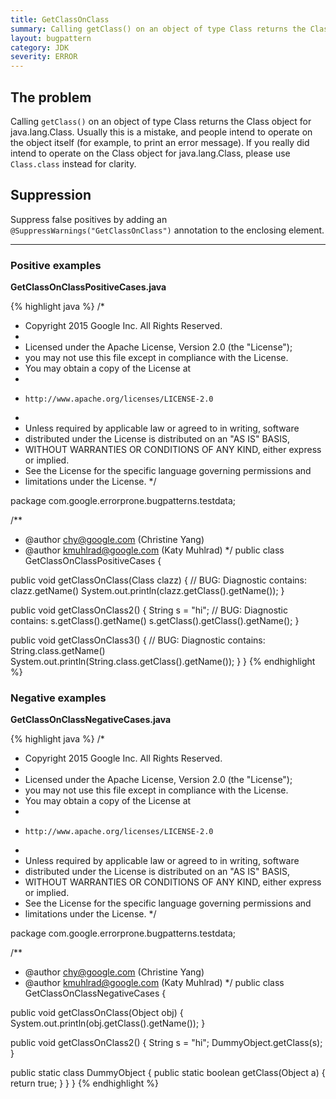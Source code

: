 ```yaml
---
title: GetClassOnClass
summary: Calling getClass() on an object of type Class returns the Class object for java.lang.Class; you probably meant to operate on the object directly
layout: bugpattern
category: JDK
severity: ERROR
---
```


<!--
*** AUTO-GENERATED, DO NOT MODIFY ***
To make changes, edit the @BugPattern annotation or the explanation in docs/bugpattern.
-->

## The problem
Calling `getClass()` on an object of type Class returns the Class object for java.lang.Class.  Usually this is a mistake, and people intend to operate on the object itself (for example, to print an error message).  If you really did intend to operate on the Class object for java.lang.Class, please use `Class.class` instead for clarity.

## Suppression
Suppress false positives by adding an `@SuppressWarnings("GetClassOnClass")` annotation to the enclosing element.

----------

### Positive examples
__GetClassOnClassPositiveCases.java__

{% highlight java %}
/*
 * Copyright 2015 Google Inc. All Rights Reserved.
 *
 * Licensed under the Apache License, Version 2.0 (the "License");
 * you may not use this file except in compliance with the License.
 * You may obtain a copy of the License at
 *
 *     http://www.apache.org/licenses/LICENSE-2.0
 *
 * Unless required by applicable law or agreed to in writing, software
 * distributed under the License is distributed on an "AS IS" BASIS,
 * WITHOUT WARRANTIES OR CONDITIONS OF ANY KIND, either express or implied.
 * See the License for the specific language governing permissions and
 * limitations under the License.
 */

package com.google.errorprone.bugpatterns.testdata;

/**
 * @author chy@google.com (Christine Yang)
 * @author kmuhlrad@google.com (Katy Muhlrad)
 */
public class GetClassOnClassPositiveCases {

  public void getClassOnClass(Class clazz) {
    // BUG: Diagnostic contains: clazz.getName()
    System.out.println(clazz.getClass().getName());
  }

  public void getClassOnClass2() {
    String s = "hi";
    // BUG: Diagnostic contains: s.getClass().getName()
    s.getClass().getClass().getName();
  }

  public void getClassOnClass3() {
    // BUG: Diagnostic contains: String.class.getName()
    System.out.println(String.class.getClass().getName());
  }
}
{% endhighlight %}

### Negative examples
__GetClassOnClassNegativeCases.java__

{% highlight java %}
/*
 * Copyright 2015 Google Inc. All Rights Reserved.
 *
 * Licensed under the Apache License, Version 2.0 (the "License");
 * you may not use this file except in compliance with the License.
 * You may obtain a copy of the License at
 *
 *     http://www.apache.org/licenses/LICENSE-2.0
 *
 * Unless required by applicable law or agreed to in writing, software
 * distributed under the License is distributed on an "AS IS" BASIS,
 * WITHOUT WARRANTIES OR CONDITIONS OF ANY KIND, either express or implied.
 * See the License for the specific language governing permissions and
 * limitations under the License.
 */

package com.google.errorprone.bugpatterns.testdata;

/**
 * @author chy@google.com (Christine Yang)
 * @author kmuhlrad@google.com (Katy Muhlrad)
 */
public class GetClassOnClassNegativeCases {

  public void getClassOnClass(Object obj) {
    System.out.println(obj.getClass().getName());
  }

  public void getClassOnClass2() {
    String s = "hi";
    DummyObject.getClass(s);
  }

  public static class DummyObject {
    public static boolean getClass(Object a) {
      return true;
    }
  }
}
{% endhighlight %}

